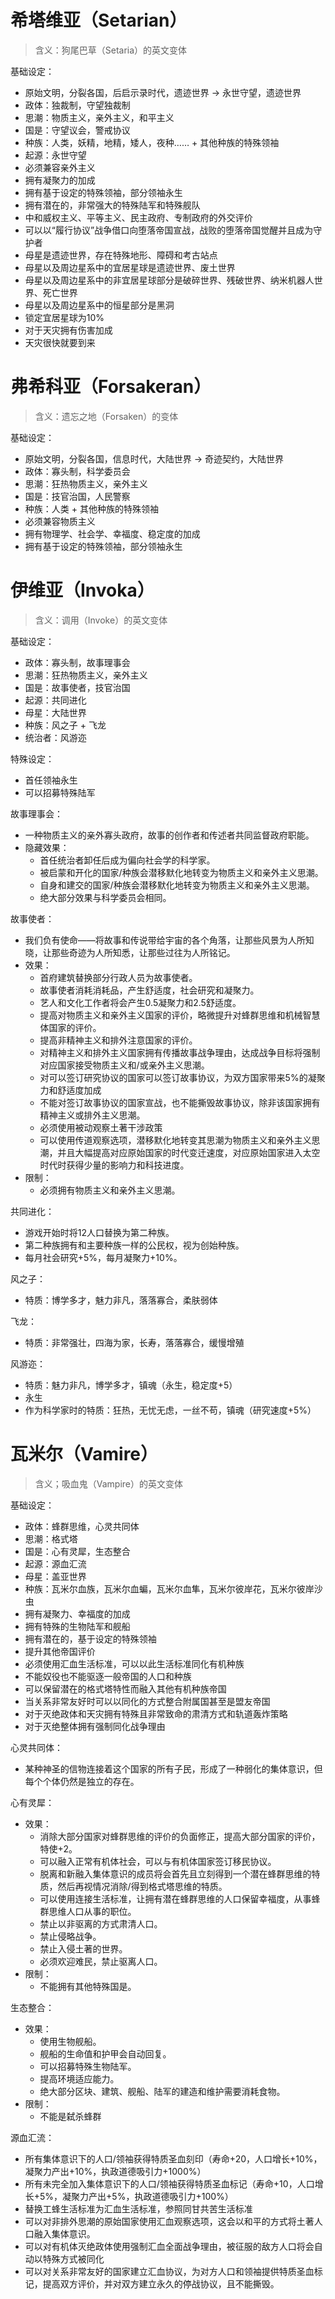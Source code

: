 ﻿# 希塔维亚（Setarian）

> 含义：狗尾巴草（Setaria）的英文变体

基础设定：
* 原始文明，分裂各国，后启示录时代，遗迹世界 → 永世守望，遗迹世界
* 政体：独裁制，守望独裁制
* 思潮：物质主义，亲外主义，和平主义
* 国是：守望议会，警戒协议
* 种族：人类，妖精，地精，矮人，夜种…… + 其他种族的特殊领袖
* 起源：永世守望
* 必须兼容亲外主义
* 拥有凝聚力的加成
* 拥有基于设定的特殊领袖，部分领袖永生
* 拥有潜在的，非常强大的特殊陆军和特殊舰队
* 中和威权主义、平等主义、民主政府、专制政府的外交评价
* 可以以“履行协议”战争借口向堕落帝国宣战，战败的堕落帝国觉醒并且成为守护者
* 母星是遗迹世界，存在特殊地形、障碍和考古站点
* 母星以及周边星系中的宜居星球是遗迹世界、废土世界
* 母星以及周边星系中的非宜居星球部分是破碎世界、残破世界、纳米机器人世界、死亡世界
* 母星以及周边星系中的恒星部分是黑洞
* 锁定宜居星球为10%
* 对于天灾拥有伤害加成
* 天灾很快就要到来

# 弗希科亚（Forsakeran）

> 含义：遗忘之地（Forsaken）的变体

基础设定：
* 原始文明，分裂各国，信息时代，大陆世界 → 奇迹契约，大陆世界
* 政体：寡头制，科学委员会
* 思潮：狂热物质主义，亲外主义
* 国是：技官治国，人民警察
* 种族：人类 + 其他种族的特殊领袖
* 必须兼容物质主义
* 拥有物理学、社会学、幸福度、稳定度的加成
* 拥有基于设定的特殊领袖，部分领袖永生

# 伊维亚（Invoka）

> 含义：调用（Invoke）的英文变体

基础设定：
* 政体：寡头制，故事理事会
* 思潮：狂热物质主义，亲外主义
* 国是：故事使者，技官治国
* 起源：共同进化
* 母星：大陆世界
* 种族：风之子 + 飞龙
* 统治者：风游迩

特殊设定：

* 首任领袖永生
* 可以招募特殊陆军

故事理事会：

* 一种物质主义的亲外寡头政府，故事的创作者和传述者共同监督政府职能。
* 隐藏效果：
	* 首任统治者卸任后成为偏向社会学的科学家。
	* 被启蒙和开化的国家/种族会潜移默化地转变为物质主义和亲外主义思潮。
	* 自身和建交的国家/种族会潜移默化地转变为物质主义和亲外主义思潮。
	* 绝大部分效果与科学委员会相同。

故事使者：

* 我们负有使命——将故事和传说带给宇宙的各个角落，让那些风景为人所知晓，让那些奇迹为人所知悉，让那些过往为人所铭记。
* 效果：
	* 首府建筑替换部分行政人员为故事使者。
	* 故事使者消耗消耗品，产生舒适度，社会研究和凝聚力。
	* 艺人和文化工作者将会产生0.5凝聚力和2.5舒适度。
	* 提高对物质主义和亲外主义国家的评价，略微提升对蜂群思维和机械智慧体国家的评价。
	* 提高非精神主义和排外注意国家的评价。
	* 对精神主义和排外主义国家拥有传播故事战争理由，达成战争目标将强制对应国家接受物质主义和/或亲外主义思潮。
	* 对可以签订研究协议的国家可以签订故事协议，为双方国家带来5%的凝聚力和舒适度加成
	* 不能对签订故事协议的国家宣战，也不能撕毁故事协议，除非该国家拥有精神主义或排外主义思潮。
	* 必须使用被动观察土著干涉政策
	* 可以使用传道观察选项，潜移默化地转变其思潮为物质主义和亲外主义思潮，并且大幅提高对应原始国家的时代变迁速度，对应原始国家进入太空时代时获得少量的影响力和科技进度。
* 限制：
	* 必须拥有物质主义和亲外主义思潮。

共同进化：

* 游戏开始时将12人口替换为第二种族。
* 第二种族拥有和主要种族一样的公民权，视为创始种族。
* 每月社会研究+5%，每月凝聚力+10%。

风之子：

* 特质：博学多才，魅力非凡，落落寡合，柔肤弱体

飞龙：

* 特质：非常强壮，四海为家，长寿，落落寡合，缓慢增殖

风游迩：

* 特质：魅力非凡，博学多才，镇魂（永生，稳定度+5）
* 永生
* 作为科学家时的特质：狂热，无忧无虑，一丝不苟，镇魂（研究速度+5%）

# 瓦米尔（Vamire）

> 含义；吸血鬼（Vampire）的英文变体

基础设定：
* 政体：蜂群思维，心灵共同体
* 思潮：格式塔
* 国是：心有灵犀，生态整合
* 起源：源血汇流
* 母星：盖亚世界
* 种族：瓦米尔血族，瓦米尔血蝙，瓦米尔血隼，瓦米尔彼岸花，瓦米尔彼岸沙虫
* 拥有凝聚力、幸福度的加成
* 拥有特殊的生物陆军和舰船
* 拥有潜在的，基于设定的特殊领袖
* 提升其他帝国评价
* 必须使用汇血生活标准，可以以此生活标准同化有机种族
* 不能奴役也不能驱逐一般帝国的人口和种族
* 可以保留潜在的格式塔特性而融入其他有机种族帝国
* 当关系非常友好时可以以同化的方式整合附属国甚至是盟友帝国
* 对于灭绝政体和天灾拥有特殊且非常致命的肃清方式和轨道轰炸策略
* 对于灭绝整体拥有强制同化战争理由

心灵共同体：

* 某种神圣的信物连接着这个国家的所有子民，形成了一种弱化的集体意识，但每个个体仍然是独立的存在。

心有灵犀：

* 效果：
	* 消除大部分国家对蜂群思维的评价的负面修正，提高大部分国家的评价，特使+2。
	* 可以融入正常有机体社会，可以与有机体国家签订移民协议。
	* 脱离和新融入集体意识的成员将会首先且立刻得到一个潜在蜂群思维的特质，然后再视情况消除/得到格式塔思维的特质。
	* 可以使用连接生活标准，让拥有潜在蜂群思维的人口保留幸福度，从事蜂群思维人口从事的职位。
	* 禁止以非驱离的方式肃清人口。
	* 禁止侵略战争。
	* 禁止入侵土著的世界。
	* 必须欢迎难民，禁止驱离人口。
* 限制：
	* 不能拥有其他特殊国是。

生态整合：

* 效果：
	* 使用生物舰船。
	* 舰船的生命值和护甲会自动回复。
	* 可以招募特殊生物陆军。
	* 提高环境适应能力。
	* 绝大部分区块、建筑、舰船、陆军的建造和维护需要消耗食物。
* 限制：
	* 不能是弑杀蜂群
	
源血汇流：

* 所有集体意识下的人口/领袖获得特质圣血刻印（寿命+20，人口增长+10%，凝聚力产出+10%，执政道德吸引力+1000%）
* 所有未完全加入集体意识下的人口/领袖获得特质圣血标记（寿命+10，人口增长+5%，凝聚力产出+5%，执政道德吸引力+100%）
* 替换工蜂生活标准为汇血生活标准，参照同甘共苦生活标准
* 可以对非排外思潮的原始国家使用汇血观察选项，这会以和平的方式将土著人口融入集体意识。
* 可以对有机体灭绝政体使用强制汇血全面战争理由，被征服的敌方人口将会自动以特殊方式被同化
* 可以对关系非常友好的国家建立汇血协议，为对方人口和领袖提供特质圣血标记，提高双方评价，并对双方建立永久的停战协议，且不能撕毁。